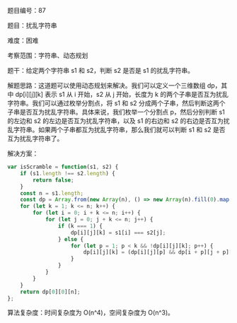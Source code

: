 题目编号：87

题目：扰乱字符串

难度：困难

考察范围：字符串、动态规划

题干：给定两个字符串 s1 和 s2，判断 s2 是否是 s1 的扰乱字符串。

解题思路：这道题可以使用动态规划来解决。我们可以定义一个三维数组 dp，其中 dp[i][j][k] 表示 s1 从 i 开始，s2 从 j 开始，长度为 k 的两个子串是否互为扰乱字符串。我们可以通过枚举分割点，将 s1 和 s2 分成两个子串，然后判断这两个子串是否互为扰乱字符串。具体来说，我们枚举一个分割点 p，然后分别判断 s1 的左边和 s2 的左边是否互为扰乱字符串，以及 s1 的右边和 s2 的右边是否互为扰乱字符串。如果两个子串都互为扰乱字符串，那么我们就可以判断 s1 和 s2 是否互为扰乱字符串了。

解决方案：

```javascript
var isScramble = function(s1, s2) {
    if (s1.length !== s2.length) {
        return false;
    }
    const n = s1.length;
    const dp = Array.from(new Array(n), () => new Array(n).fill(0).map(() => new Array(n + 1).fill(false)));
    for (let k = 1; k <= n; k++) {
        for (let i = 0; i + k <= n; i++) {
            for (let j = 0; j + k <= n; j++) {
                if (k === 1) {
                    dp[i][j][k] = s1[i] === s2[j];
                } else {
                    for (let p = 1; p < k && !dp[i][j][k]; p++) {
                        dp[i][j][k] = (dp[i][j][p] && dp[i + p][j + p][k - p]) || (dp[i][j + k - p][p] && dp[i + p][j][k - p]);
                    }
                }
            }
        }
    }
    return dp[0][0][n];
};
```

算法复杂度：时间复杂度为 O(n^4)，空间复杂度为 O(n^3)。